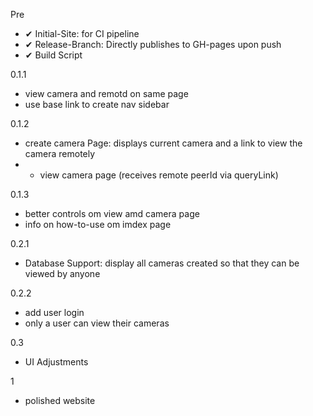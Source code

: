 Pre
- ✔ Initial-Site: for CI pipeline
- ✔  Release-Branch: Directly publishes to GH-pages upon push
- ✔ Build Script

0.1.1
- view camera and remotd on same page
- use base link to create nav sidebar

0.1.2

- create camera Page: displays current camera and a link to view the camera remotely
- - view camera page (receives remote peerId via queryLink)

0.1.3

- better controls om view amd camera page
- info on how-to-use om imdex page

0.2.1
- Database Support: display all cameras created so that they can be viewed by anyone

0.2.2
- add user login
- only a user can view their cameras

0.3
- UI Adjustments

1
- polished website
